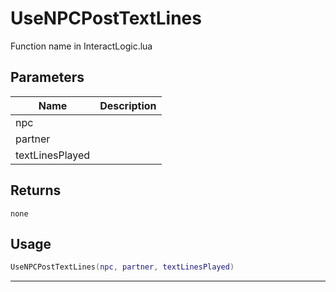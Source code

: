 # UseNPCPostTextLines

Function name in InteractLogic.lua

## Parameters

| Name            | Description |
| --------------- | ----------- |
| npc             |             |
| partner         |             |
| textLinesPlayed |             |

## Returns

`none`

## Usage

```lua
UseNPCPostTextLines(npc, partner, textLinesPlayed)
```

---
